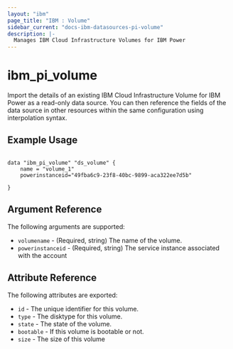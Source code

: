 ```yaml
---
layout: "ibm"
page_title: "IBM : Volume"
sidebar_current: "docs-ibm-datasources-pi-volume"
description: |-
  Manages IBM Cloud Infrastructure Volumes for IBM Power
---
```


# ibm\_pi_volume

Import the details of an existing IBM Cloud Infrastructure Volume for IBM Power as a read-only data source. You can then reference the fields of the data source in other resources within the same configuration using interpolation syntax.


## Example Usage

```hcl

data "ibm_pi_volume" "ds_volume" {
    name = "volume_1"
    powerinstanceid="49fba6c9-23f8-40bc-9899-aca322ee7d5b"

}

```

## Argument Reference

The following arguments are supported:

* `volumename` - (Required, string) The name of the volume.
* `powerinstanceid` - (Required, string) The service instance associated with the account


## Attribute Reference

The following attributes are exported:

* `id` - The unique identifier for this volume.
* `type` - The disktype for this volume.
* `state` - The state of the volume.
* `bootable` - If this volume is bootable or not.
* `size` - The size of this volume



